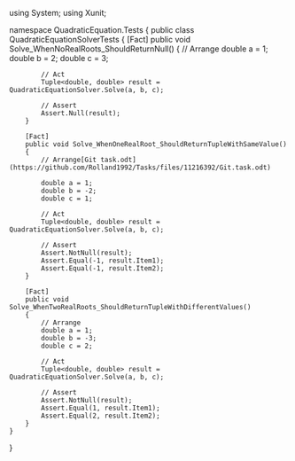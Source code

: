 using System;
using Xunit;

namespace QuadraticEquation.Tests
{
    public class QuadraticEquationSolverTests
    {
        [Fact]
        public void Solve_WhenNoRealRoots_ShouldReturnNull()
        {
            // Arrange
            double a = 1;
            double b = 2;
            double c = 3;

            // Act
            Tuple<double, double> result = QuadraticEquationSolver.Solve(a, b, c);

            // Assert
            Assert.Null(result);
        }

        [Fact]
        public void Solve_WhenOneRealRoot_ShouldReturnTupleWithSameValue()
        {
            // Arrange[Git task.odt](https://github.com/Rolland1992/Tasks/files/11216392/Git.task.odt)

            double a = 1;
            double b = -2;
            double c = 1;

            // Act
            Tuple<double, double> result = QuadraticEquationSolver.Solve(a, b, c);

            // Assert
            Assert.NotNull(result);
            Assert.Equal(-1, result.Item1);
            Assert.Equal(-1, result.Item2);
        }

        [Fact]
        public void Solve_WhenTwoRealRoots_ShouldReturnTupleWithDifferentValues()
        {
            // Arrange
            double a = 1;
            double b = -3;
            double c = 2;

            // Act
            Tuple<double, double> result = QuadraticEquationSolver.Solve(a, b, c);

            // Assert
            Assert.NotNull(result);
            Assert.Equal(1, result.Item1);
            Assert.Equal(2, result.Item2);
        }
    }
}
